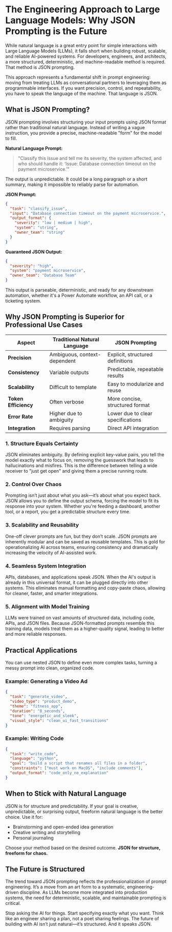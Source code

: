 # The Engineering Approach to Large Language Models: Why JSON Prompting is the Future

While natural language is a great entry point for simple interactions with Large Language Models (LLMs), it falls short when building robust, scalable, and reliable AI-powered systems. For developers, engineers, and architects, a more structured, deterministic, and machine-readable method is required. That method is JSON prompting.

This approach represents a fundamental shift in prompt engineering: moving from treating LLMs as conversational partners to leveraging them as programmable interfaces. If you want precision, control, and repeatability, you have to speak the language of the machine. That language is JSON.

## What is JSON Prompting?

JSON prompting involves structuring your input prompts using JSON format rather than traditional natural language. Instead of writing a vague instruction, you provide a precise, machine-readable "form" for the model to fill.

**Natural Language Prompt:**

> "Classify this issue and tell me its severity, the system affected, and who should handle it: ‘Issue: Database connection timeout on the payment microservice.’"

The output is unpredictable. It could be a long paragraph or a short summary, making it impossible to reliably parse for automation.

**JSON Prompt:**

```json
{
  "task": "classify_issue",
  "input": "Database connection timeout on the payment microservice.",
  "output_format": {
    "severity": "low | medium | high",
    "system": "string",
    "owner_team": "string"
  }
}
```

**Guaranteed JSON Output:**

```json
{
  "severity": "high",
  "system": "payment microservice",
  "owner_team": "Database Team"
}
```

This output is parseable, deterministic, and ready for any downstream automation, whether it's a Power Automate workflow, an API call, or a ticketing system.

## Why JSON Prompting is Superior for Professional Use Cases

| Aspect               | Traditional Natural Language | JSON Prompting                    |
| -------------------- | ---------------------------- | --------------------------------- |
| **Precision**        | Ambiguous, context-dependent | Explicit, structured definitions  |
| **Consistency**      | Variable outputs             | Predictable, repeatable results   |
| **Scalability**      | Difficult to template        | Easy to modularize and reuse      |
| **Token Efficiency** | Often verbose                | More concise, structured format   |
| **Error Rate**       | Higher due to ambiguity      | Lower due to clear specifications |
| **Integration**      | Requires parsing             | Direct API integration            |

### 1. Structure Equals Certainty

JSON eliminates ambiguity. By defining explicit key-value pairs, you tell the model exactly what to focus on, removing the guesswork that leads to hallucinations and misfires. This is the difference between telling a wide receiver to "just get open" and giving them a precise running route.

### 2. Control Over Chaos

Prompting isn’t just about what you ask—it’s about what you expect back. JSON allows you to define the output schema, forcing the model to fit its response into your system. Whether you're feeding a dashboard, another tool, or a report, you get a predictable structure every time.

### 3. Scalability and Reusability

One-off clever prompts are fun, but they don’t scale. JSON prompts are inherently modular and can be saved as reusable templates. This is gold for operationalizing AI across teams, ensuring consistency and dramatically increasing the velocity of AI-assisted work.

### 4. Seamless System Integration

APIs, databases, and applications speak JSON. When the AI's output is already in this universal format, it can be plugged directly into other systems. This eliminates manual formatting and copy-paste chaos, allowing for cleaner, faster, and smarter integrations.

### 5. Alignment with Model Training

LLMs were trained on vast amounts of structured data, including code, APIs, and JSON files. Because JSON-formatted prompts resemble this training data, models treat them as a higher-quality signal, leading to better and more reliable responses.

## Practical Applications

You can use nested JSON to define even more complex tasks, turning a messy prompt into clean, organized code.

### Example: Generating a Video Ad

```json
{
  "task": "generate_video",
  "video_type": "product_demo",
  "theme": "fitness_app",
  "duration": "8_seconds",
  "tone": "energetic_and_sleek",
  "visual_style": "clean_ui_fast_transitions"
}
```

### Example: Writing Code

```json
{
  "task": "write_code",
  "language": "python",
  "goal": "build a script that renames all files in a folder",
  "constraints": ["must work on MacOS", "include comments"],
  "output_format": "code_only_no_explanation"
}
```

## When to Stick with Natural Language

JSON is for structure and predictability. If your goal is creative, unpredictable, or surprising output, freeform natural language is the better choice. Use it for:

- Brainstorming and open-ended idea generation
- Creative writing and storytelling
- Personal journaling

Choose your method based on the desired outcome. **JSON for structure, freeform for chaos.**

## The Future is Structured

The trend toward JSON prompting reflects the professionalization of prompt engineering. It’s a move from an art form to a systematic, engineering-driven discipline. As LLMs become more integrated into production systems, the need for deterministic, scalable, and maintainable prompting is critical.

Stop asking the AI for things. Start specifying exactly what you want. Think like an engineer sharing a plan, not a poet sharing feelings. The future of building with AI isn’t just natural—it’s structured. And it speaks JSON.
